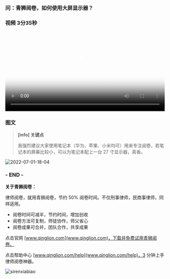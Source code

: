 ### 问：青狮阅卷，如何使用大屏显示器？

### 视频 3分35秒

<video id="my-video" class="video-js" controls preload="auto" width="100%"
poster="https://ipic.qinglion.com/2022-05-10-5.46.35.jpeg" data-setup='{"aspectRatio":"16:9"}'>
<source src="https://ipic.qinglion.com/2022-05-10-5.46.35.mp4" type='video/mp4' >
</video>

### 图文


> **[info]  关键点**
>
> 我强烈建议大家使用笔记本（华为、苹果、小米均可）用来专注阅卷，若笔记本的屏幕比较小，可以为笔记本配上一台 27 寸显示器，真香。


![2022-07-01-18-04](https://ipic.qinglion.com/2022-07-01-18-04.png)


### - END -

**关于青狮阅卷：**

律师阅卷，就用青狮阅卷，节约 50% 阅卷时间。不仅刑事律师，民商事律师，同样适用。

- 阅卷时间可减半，节约时间，增加创收
- 阅卷方法可复制，师徒协作，师父省心
- 阅卷成果可合并，团队合作，共享成果

点击官网 [www.qinglion.com](www.qinglion.com)，下载并免费试用青狮阅卷。

点击帮助中心 [www.qinglion.com/help](www.qinglion.com/help)，3 分钟上手律师阅卷神器。

![sirenxiabiao](https://ipic.qinglion.com/sirenxiabiao.jpeg)
